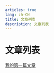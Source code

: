 ```yaml
---
articles: true
lang: zh-CN
title: 文章列表
description: 文章列表
---
```


# 文章列表

[我的第一篇文章](./2023/my-first-article.md)
